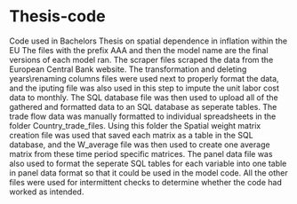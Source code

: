 # Thesis-code
Code used in Bachelors Thesis on spatial dependence in inflation within the EU
The files with the prefix AAA and then the model name are the final versions of each model ran.
The scraper files scraped the data from the European Central Bank website.
The transformation and deleting years\renaming columns files were used next to properly format the data, and the iputing file was also used in this step to impute the unit labor cost data to monthly.
The SQL database file was then used to upload all of the gathered and formatted data to an SQL database as seperate tables.
The trade flow data was manually formatted to individual spreadsheets in the folder Country_trade_files.
Using this folder the Spatial weight matrix creation file was used that saved each matrix as a table in the SQL database, and the W_average file was then used to create one average matrix from these time period specific matrices.
The panel data file was also used to format the seperate SQL tables for each variable into one table in panel data format so that it could be used in the model code.
All the other files were used for intermittent checks to determine whether the code had worked as intended.
